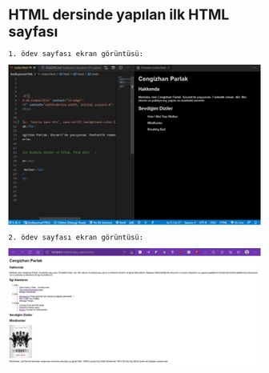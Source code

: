 # HTML dersinde yapılan ilk HTML sayfası

<pre>1. ödev sayfası ekran görüntüsü: </pre> 

  ![1.ödev ekran görüntüsü](/images/indexHTMLss.png)

<pre>2. ödev sayfası ekran görüntüsü: </pre> 

  ![1.ödev ekran görüntüsü](/images/odev2ss.png)